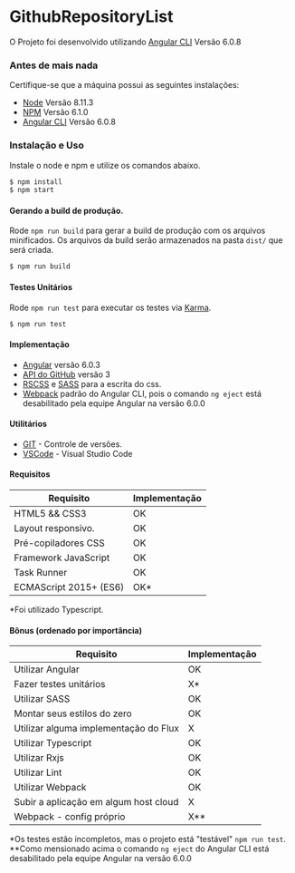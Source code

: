 # GithubRepositoryList

O Projeto foi desenvolvido utilizando [Angular CLI](https://github.com/angular/angular-cli) Versão 6.0.8

### Antes de mais nada

Certifique-se que a máquina possui as seguintes instalações: 
- [Node](https://nodejs.org/) Versão 8.11.3
- [NPM](https://www.npmjs.com/) Versão 6.1.0
- [Angular CLI](https://github.com/angular/angular-cli) Versão 6.0.8

### Instalação e Uso
Instale o node e npm e utilize os comandos abaixo.

```sh
$ npm install
$ npm start
```

#### Gerando a build de produção.

Rode `npm run build` para gerar a build de produção com os arquivos minificados. Os arquivos da build serão armazenados na pasta `dist/` que será criada.
```sh
$ npm run build
```

#### Testes Unitários

Rode `npm run test` para executar os testes via [Karma](https://karma-runner.github.io).
```sh
$ npm run test
```

#### Implementação
- [Angular](https://angular.io/) versão 6.0.3
- [API do GitHub](https://developer.github.com/v3/) versão 3
- [RSCSS](http://rscss.io/) e [SASS](http://sass-lang.com/) para a escrita do css.
- [Webpack](https://webpack.js.org/) padrão do Angular CLI, pois o comando `ng eject` está desabilitado pela equipe Angular na versão 6.0.0 

#### Utilitários
* [GIT](https://git-scm.com/) - Controle de versões.
* [VSCode](https://code.visualstudio.com/) - Visual Studio Code

#### Requisitos
| Requisito | Implementação |
| ------ | ------ |
| HTML5 && CSS3 | OK |
| Layout responsivo. | OK |
| Pré-copiladores CSS | OK |
| Framework JavaScript | OK |
| Task Runner | OK |
| ECMAScript 2015+ (ES6) | OK* |

*Foi utilizado Typescript.


#### Bônus (ordenado por importância)
| Requisito | Implementação |
| ------ | ------ |
| Utilizar Angular | OK |
| Fazer testes unitários | X* |
| Utilizar SASS | OK |
| Montar seus estilos do zero | OK |
| Utilizar alguma implementação do Flux | X |
| Utilizar Typescript | OK |
| Utilizar Rxjs | OK |
| Utilizar Lint | OK |
| Utilizar Webpack | OK |
| Subir a aplicação em algum host cloud| X |
| Webpack - config próprio | X** |

*Os testes estão incompletos, mas o projeto está "testável" `npm run test`.
**Como mensionado acima o comando `ng eject` do Angular CLI está desabilitado pela equipe Angular na versão 6.0.0 
